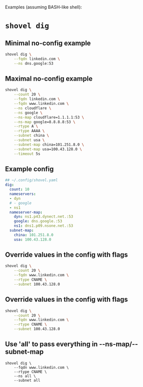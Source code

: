 Examples (assuming BASH-like shell):

# `shovel dig`

## Minimal no-config example

```bash
shovel dig \
    --fqdn linkedin.com \
    --ns dns.google:53
```

## Maximal no-config example

```bash
shovel dig \
    --count 20 \
    --fqdn linkedin.com \
    --fqdn www.linkedin.com \
    --ns cloudflare \
    --ns google \
    --ns-map cloudflare=1.1.1.1:53 \
    --ns-map google=8.8.8.8:53 \
    --rtype A \
    --rtype AAAA \
    --subnet china \
    --subnet usa \
    --subnet-map china=101.251.8.0 \
    --subnet-map usa=100.43.128.0 \
    --timeout 5s
```

## Example config

```yaml
## ~/.config/shovel.yaml
dig:
  count: 10
  nameservers:
  - dyn
  # - google
  - ns1
  nameserver-map:
    dyn: ns1.p43.dynect.net.:53
    google: dns.google.:53
    ns1: dns1.p09.nsone.net.:53
  subnet-map:
    china: 101.251.8.0
    usa: 100.43.128.0
```

## Override values in the config with flags

```bash
shovel dig \
    --count 20 \
    --fqdn www.linkedin.com \
    --rtype CNAME \
    --subnet 100.43.128.0
```

## Override values in the config with flags

```bash
shovel dig \
    --count 20 \
    --fqdn www.linkedin.com \
    --rtype CNAME \
    --subnet 100.43.128.0
```

## Use 'all' to pass everything in --ns-map/--subnet-map

```
shovel dig \
    --fqdn www.linkedin.com \
    --rtype CNAME \
    --ns all \
    --subnet all
```
